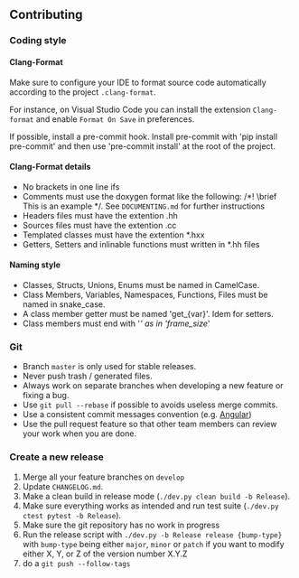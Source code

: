 ## Contributing

### Coding style

#### Clang-Format

Make sure to configure your IDE to format source code automatically according to the project `.clang-format`.

For instance, on Visual Studio Code you can install the extension `Clang-format` and enable `Format On Save` in preferences.

If possible, install a pre-commit hook. Install pre-commit with 'pip install pre-commit' and then use 'pre-commit install' at the root of the project.

#### Clang-Format details

* No brackets in one line ifs
* Comments must use the doxygen format like the following: /*! \brief This is an example */. See `DOCUMENTING.md` for further instructions
* Headers files must have the extention .hh
* Sources files must have the extention .cc
* Templated classes must have the extention *.hxx
* Getters, Setters and inlinable functions must written in *.hh files

#### Naming style

* Classes, Structs, Unions, Enums must be named in CamelCase.
* Class Members, Variables, Namespaces, Functions, Files must be named in snake_case.
* A class member getter must be named 'get_{var}'. Idem for setters.
* Class members must end with '_' as in 'frame_size_'

### Git

- Branch `master` is only used for stable releases.
- Never push trash / generated files.
- Always work on separate branches when developing a new feature or fixing a bug.
- Use `git pull --rebase` if possible to avoids useless merge commits.
- Use a consistent commit messages convention (e.g. [Angular](https://github.com/angular/angular/blob/master/CONTRIBUTING.md#commit))
- Use the pull request feature so that other team members can review your work when you are done.

### Create a new release

1. Merge all your feature branches on `develop`
3. Update `CHANGELOG.md`.
4. Make a clean build in release mode (`./dev.py clean build -b Release`).
5. Make sure everything works as intended and run test suite (`./dev.py ctest pytest -b Release`).
6. Make sure the git repository has no work in progress
7. Run the release script with `./dev.py -b Release release {bump-type}` with `bump-type` being either `major`, `minor` or `patch`
if you want to modify either X, Y, or Z of the version number X.Y.Z
8. do a `git push --follow-tags`
